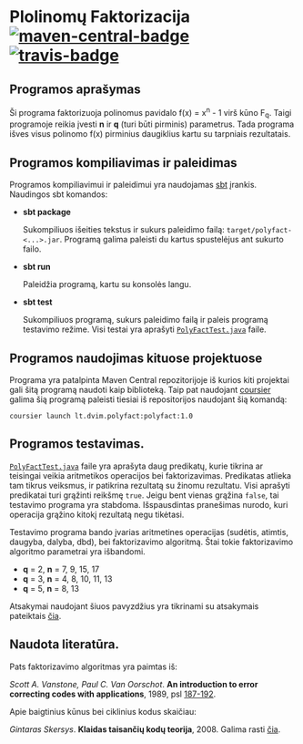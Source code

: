 # Plolinomų Faktorizacija [![maven-central-badge][]][maven-central] [![travis-badge][]][travis]

[maven-central]:         https://search.maven.org/#search%7Cga%7C1%7Cpolyfact
[maven-central-badge]:   https://maven-badges.herokuapp.com/maven-central/lt.dvim.polyfact/polyfact/badge.svg
[travis]:                https://travis-ci.com/2m/polyfact
[travis-badge]:          https://travis-ci.com/2m/polyfact.svg?branch=master

## Programos aprašymas

Ši programa faktorizuoja polinomus pavidalo f(x) = x<sup>n</sup> - 1 virš kūno F<sub>q</sub>.
Taigi programoje reikia įvesti **n** ir **q** (turi būti pirminis) parametrus.
Tada programa išves visus polinomo f(x) pirminius daugiklius kartu su tarpniais rezultatais.

## Programos kompiliavimas ir paleidimas

Programos kompiliavimui ir paleidimui yra naudojamas [sbt](https://www.scala-sbt.org/) įrankis. Naudingos sbt komandos:

* **sbt package**

  Sukompiliuos išeities tekstus ir sukurs paleidimo failą: `target/polyfact-<...>.jar`.
  Programą galima paleisti du kartus spustelėjus ant sukurto failo.

* **sbt run**

  Paleidžia programą, kartu su konsolės langu.

* **sbt test**

  Sukompiliuos programą, sukurs paleidimo failą ir paleis programą testavimo režime.
  Visi testai yra aprašyti [`PolyFactTest.java`](src/test/java/PolyFactTest.java) faile.

## Programos naudojimas kituose projektuose

Programa yra patalpinta Maven Central repozitorijoje iš kurios kiti projektai gali šitą programą naudoti kaip biblioteką. Taip pat naudojant [coursier](https://get-coursier.io/) galima šią programą paleisti tiesiai iš repositorijos naudojant šią komandą:

    coursier launch lt.dvim.polyfact:polyfact:1.0

## Programos testavimas.

[`PolyFactTest.java`](src/test/java/PolyFactTest.java) faile yra aprašyta daug predikatų, kurie tikrina ar teisingai veikia aritmetikos operacijos bei faktorizavimas.
Predikatas atlieka tam tikrus veiksmus, ir patikrina rezultatą su žinomu rezultatu.
Visi aprašyti predikatai turi grąžinti reikšmę `true`. Jeigu bent vienas grąžina `false`, tai testavimo programa yra stabdoma.
Išspausdintas pranešimas nurodo, kuri operacija grąžino kitokį rezultatą negu tikėtasi.

Testavimo programa bando įvarias aritmetines operacijas (sudėtis, atimtis, daugyba, dalyba, dbd), bei faktorizavimo algoritmą.
Štai tokie faktorizavimo algoritmo parametrai yra išbandomi.

  * **q** = 2, **n** = 7, 9, 15, 17
  * **q** = 3, **n** = 4, 8, 10, 11, 13
  * **q** = 5, **n** = 8, 13

Atsakymai naudojant šiuos pavyzdžius yra tikrinami su atsakymais pateiktais [čia](http://uosis.mif.vu.lt/~skersys/10r/ktkt/uzduotys/gen_pol_pvz.htm).

## Naudota literatūra.

Pats faktorizavimo algoritmas yra paimtas iš:

*Scott A. Vanstone, Paul C. Van Oorschot*. **An introduction to error correcting codes with applications**, 1989, psl [187-192](http://uosis.mif.vu.lt/~skersys/doc/ktkt/literatura24.pdf).

Apie baigtinius kūnus bei ciklinius kodus skaičiau:

*Gintaras Skersys*. **Klaidas taisančių kodų teorija**, 2008. Galima rasti [čia](http://uosis.mif.vu.lt/~skersys/10r/ktkt/pagr.htm).
